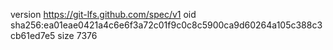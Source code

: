 version https://git-lfs.github.com/spec/v1
oid sha256:ea01eae0421a4c6e6f3a72c01f9c0c8c5900ca9d60264a105c388c3cb61ed7e5
size 7376
